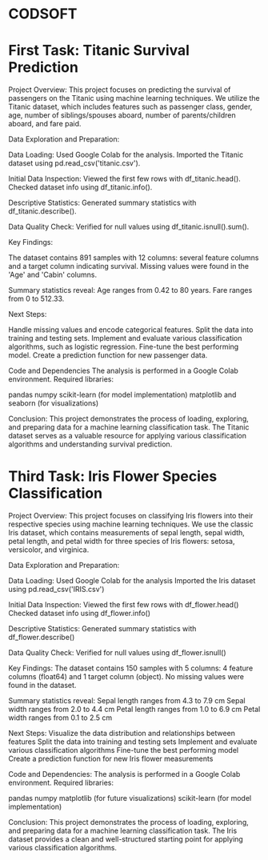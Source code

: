 # CODSOFT
First Task:
Titanic Survival Prediction
====================================

Project Overview:
This project focuses on predicting the survival of passengers on the Titanic using machine learning techniques. 
We utilize the Titanic dataset, which includes features such as passenger class, gender, age, number of siblings/spouses aboard, 
number of parents/children aboard, and fare paid.

Data Exploration and Preparation:

Data Loading:
Used Google Colab for the analysis.
Imported the Titanic dataset using pd.read_csv('titanic.csv').

Initial Data Inspection:
Viewed the first few rows with df_titanic.head().
Checked dataset info using df_titanic.info().

Descriptive Statistics:
Generated summary statistics with df_titanic.describe().

Data Quality Check:
Verified for null values using df_titanic.isnull().sum().

Key Findings:

The dataset contains 891 samples with 12 columns: several feature columns and a target column indicating survival.
Missing values were found in the 'Age' and 'Cabin' columns.

Summary statistics reveal:
Age ranges from 0.42 to 80 years.
Fare ranges from 0 to 512.33.

Next Steps:

Handle missing values and encode categorical features.
Split the data into training and testing sets.
Implement and evaluate various classification algorithms, such as logistic regression.
Fine-tune the best performing model.
Create a prediction function for new passenger data.

Code and Dependencies
The analysis is performed in a Google Colab environment. Required libraries:

pandas
numpy
scikit-learn (for model implementation)
matplotlib and seaborn (for visualizations)

Conclusion:
This project demonstrates the process of loading, exploring, and preparing data for a machine learning classification task. 
The Titanic dataset serves as a valuable resource for applying various classification algorithms and understanding survival prediction.

Third Task: 
Iris Flower Species Classification
====================================

Project Overview:
This project focuses on classifying Iris flowers into their respective species using machine learning techniques. 
We use the classic Iris dataset, which contains measurements of sepal length, sepal width, petal length, 
and petal width for three species of Iris flowers: setosa, versicolor, and virginica.

Data Exploration and Preparation:

Data Loading:
Used Google Colab for the analysis
Imported the Iris dataset using pd.read_csv('IRIS.csv')
                  
Initial Data Inspection:
Viewed the first few rows with df_flower.head()
Checked dataset info using df_flower.info()

Descriptive Statistics:
Generated summary statistics with df_flower.describe()

Data Quality Check:
Verified for null values using df_flower.isnull()

Key Findings:
The dataset contains 150 samples with 5 columns: 4 feature columns (float64) and 1 target column (object).
No missing values were found in the dataset.

Summary statistics reveal:
Sepal length ranges from 4.3 to 7.9 cm
Sepal width ranges from 2.0 to 4.4 cm
Petal length ranges from 1.0 to 6.9 cm
Petal width ranges from 0.1 to 2.5 cm

Next Steps:
Visualize the data distribution and relationships between features
Split the data into training and testing sets
Implement and evaluate various classification algorithms
Fine-tune the best performing model
Create a prediction function for new Iris flower measurements

Code and Dependencies:
The analysis is performed in a Google Colab environment. Required libraries:

pandas
numpy
matplotlib (for future visualizations)
scikit-learn (for model implementation)

Conclusion:
This project demonstrates the process of loading, exploring, and preparing data for a machine learning classification task. 
The Iris dataset provides a clean and well-structured starting point for applying various classification algorithms.
